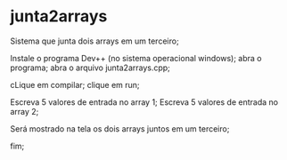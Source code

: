 # junta2arrays
Sistema que junta dois arrays em um terceiro;

Instale o programa Dev++ (no sistema operacional windows);
abra o programa;
abra o arquivo junta2arrays.cpp;

cLique em compilar;
clique em run;

Escreva 5 valores de entrada no array 1;
Escreva 5 valores de entrada no array 2;

Será mostrado na tela os dois arrays juntos em um terceiro;

fim;
